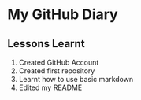 # My GitHub Diary
## Lessons Learnt
1. Created GitHub Account
2. Created first repository
3. Learnt how to use basic markdown
4. Edited my README

